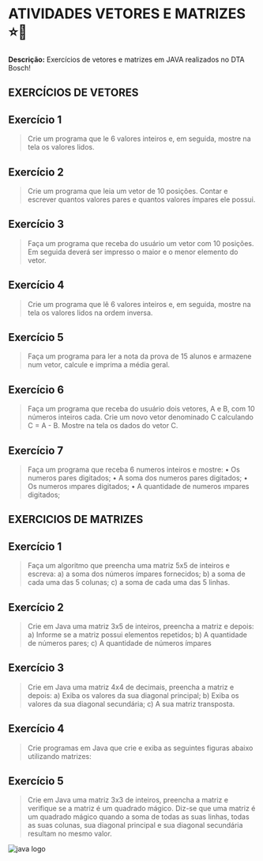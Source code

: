 # ATIVIDADES VETORES E MATRIZES ⭐💫
**Descrição:** Exercícios de vetores e matrizes em JAVA realizados no DTA Bosch!

## EXERCÍCIOS DE VETORES

## Exercício 1
> Crie um programa que le 6 valores inteiros e, em seguida, mostre na tela os 
valores lidos.
## Exercício 2
> Crie um programa que leia um vetor de 10 posições. Contar e escrever quantos 
valores pares e quantos valores ímpares ele possui.
## Exercício 3
> Faça um programa que receba do usuário um vetor com 10 posições. Em seguida 
deverá ser impresso o maior e o menor elemento do vetor.
## Exercício 4
> Crie um programa que lê 6 valores inteiros e, em seguida, mostre na tela os 
valores lidos na ordem inversa.
## Exercício 5
> Faça um programa para ler a nota da prova de 15 alunos e armazene num vetor, 
calcule e imprima a média geral.
## Exercício 6
> Faça um programa que receba do usuário dois vetores, A e B, com 10 números 
inteiros cada. Crie um novo vetor denominado C calculando C = A - B. Mostre na 
tela os dados do vetor C.
## Exercício 7
> Faça um programa que receba 6 numeros inteiros e mostre: 
• Os numeros pares digitados; 
• A soma dos numeros pares digitados; 
• Os numeros ımpares digitados; 
• A quantidade de numeros ımpares digitados;

## EXERCICIOS DE MATRIZES

## Exercício 1
> Faça um algoritmo que preencha uma matriz 5x5 de inteiros e escreva: 
a) a soma dos números ímpares fornecidos; 
b) a soma de cada uma das 5 colunas; 
c) a soma de cada uma das 5 linhas.
## Exercício 2
> Crie em Java uma matriz 3x5 de inteiros, preencha a matriz e depois: 
a) Informe se a matriz possui elementos repetidos; 
b) A quantidade de números pares; 
c) A quantidade de números ímpares
## Exercício 3
> Crie em Java uma matriz 4x4 de decimais, preencha a matriz e depois: 
a) Exiba os valores da sua diagonal principal; 
b) Exiba os valores da sua diagonal secundária; 
c) A sua matriz transposta.
## Exercício 4
> Crie programas em Java que crie e exiba as seguintes figuras abaixo utilizando 
matrizes:
> 
## Exercício 5
> Crie em Java uma matriz 3x3 de inteiros, preencha a matriz e verifique se a matriz 
é um quadrado mágico. Diz-se que uma matriz é um quadrado mágico quando a 
soma de todas as suas linhas, todas as suas colunas, sua diagonal principal e sua 
diagonal secundária resultam no mesmo valor.

![java logo](https://file.labex.io/namespace/df87b950-1f37-4316-bc07-6537a1f2c481/java/lab-your-first-java-lab/assets/java.svg)
